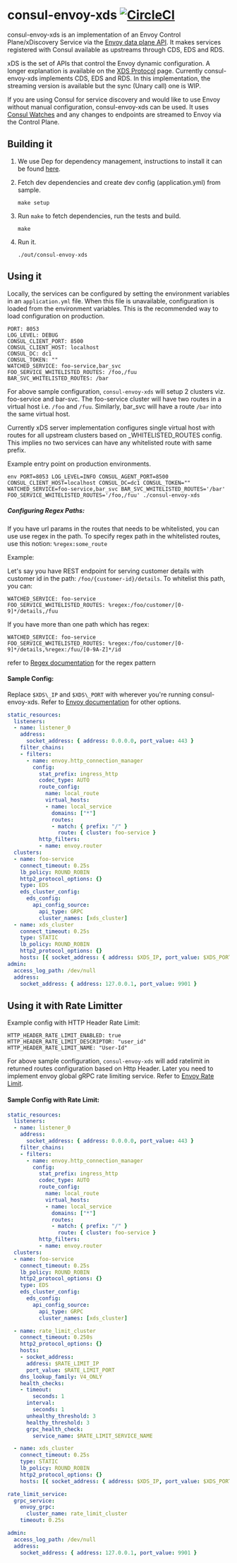 # consul-envoy-xds [![CircleCI](https://circleci.com/gh/gojektech/consul-envoy-xds.svg?style=svg)](https://circleci.com/gh/gojektech/consul-envoy-xds)

consul-envoy-xds is an implementation of an Envoy Control Plane/xDiscovery Service via the [Envoy data plane API](https://github.com/envoyproxy/data-plane-api). It makes services registered with Consul available as upstreams through CDS, EDS and RDS.

xDS is the set of APIs that control the Envoy dynamic configuration. A longer explanation is available on the [XDS Protocol](https://github.com/envoyproxy/data-plane-api/blob/master/XDS_PROTOCOL.md) page. Currently consul-envoy-xds implements CDS, EDS and RDS. In this implementation, the streaming version is available but the sync (Unary call) one is WIP.

If you are using Consul for service discovery and would like to use Envoy without manual configuration, consul-envoy-xds can be used. It uses [Consul Watches](https://www.consul.io/docs/agent/watches.html) and any changes to endpoints are streamed to Envoy via the Control Plane.

## Building it

1. We use Dep for dependency management, instructions to install it can be found [here](https://github.com/golang/dep).
2. Fetch dev dependencies and create dev config (application.yml) from sample.

   ```
   make setup
   ```
3. Run `make` to fetch dependencies, run the tests and build.

    ```
    make
    ```
4. Run it.

    ```
    ./out/consul-envoy-xds
    ```

## Using it

Locally, the services can be configured by setting the environment variables in an `application.yml` file. When this file is unavailable, configuration is loaded from the environment variables. This is the recommended way to load configuration on production.

```
PORT: 8053
LOG_LEVEL: DEBUG
CONSUL_CLIENT_PORT: 8500
CONSUL_CLIENT_HOST: localhost
CONSUL_DC: dc1
CONSUL_TOKEN: ""
WATCHED_SERVICE: foo-service,bar_svc
FOO_SERVICE_WHITELISTED_ROUTES: /foo,/fuu
BAR_SVC_WHITELISTED_ROUTES: /bar
```

For above sample configuration, `consul-envoy-xds` will setup 2 clusters viz. foo-service and bar-svc. The foo-service cluster will have two routes in a virtual host i.e. `/foo` and `/fuu`. Similarly, bar_svc will have a route `/bar` into the same virtual host.

Currently xDS server implementation configures single virtual host with routes for all upstream clusters based on <X>_WHITELISTED_ROUTES config. This implies no two services can have any whitelisted route with same prefix.

Example entry point on production environments.

`env PORT=8053 LOG_LEVEL=INFO CONSUL_AGENT_PORT=8500 CONSUL_CLIENT_HOST=localhost CONSUL_DC=dc1 CONSUL_TOKEN="" WATCHED_SERVICE=foo-service,bar_svc BAR_SVC_WHITELISTED_ROUTES='/bar' FOO_SERVICE_WHITELISTED_ROUTES='/foo,/fuu' ./consul-envoy-xds`

##### Configuring Regex Paths:

If you have url params in the routes that needs to be whitelisted, you can use use regex in the path. To specify regex path in the whitelisted routes, use this notion: `%regex:some_route`

Example:

Let's say you have REST endpoint for serving customer details with customer id in the path: `/foo/{customer-id}/details`. To whitelist this path, you can:
```
WATCHED_SERVICE: foo-service
FOO_SERVICE_WHITELISTED_ROUTES: %regex:/foo/customer/[0-9]*/details,/fuu
```

If you have more than one path which has regex:
```
WATCHED_SERVICE: foo-service
FOO_SERVICE_WHITELISTED_ROUTES: %regex:/foo/customer/[0-9]*/details,%regex:/fuu/[0-9A-Z]*/id
```

refer to [Regex documentation](https://www.envoyproxy.io/docs/envoy/latest/api-v2/api/v2/route/route.proto#envoy-api-field-route-routematch-regex) for the regex pattern

#### Sample Config:

Replace `$XDS\_IP` and `$XDS\_PORT` with wherever you're running consul-envoy-xds. Refer to [Envoy documentation](https://www.envoyproxy.io/docs/envoy/latest/api-v2/api) for other options.

```yaml
static_resources:
  listeners:
  - name: listener_0
    address:
      socket_address: { address: 0.0.0.0, port_value: 443 }
    filter_chains:
    - filters:
      - name: envoy.http_connection_manager
        config:
          stat_prefix: ingress_http
          codec_type: AUTO
          route_config:
            name: local_route
            virtual_hosts:
            - name: local_service
              domains: ["*"]
              routes:
              - match: { prefix: "/" }
                route: { cluster: foo-service }
          http_filters:
          - name: envoy.router
  clusters:
  - name: foo-service
    connect_timeout: 0.25s
    lb_policy: ROUND_ROBIN
    http2_protocol_options: {}
    type: EDS
    eds_cluster_config:
      eds_config:
        api_config_source:
          api_type: GRPC
          cluster_names: [xds_cluster]         
  - name: xds_cluster
    connect_timeout: 0.25s
    type: STATIC
    lb_policy: ROUND_ROBIN
    http2_protocol_options: {}
    hosts: [{ socket_address: { address: $XDS_IP, port_value: $XDS_PORT }}]
admin:
  access_log_path: /dev/null
  address:
    socket_address: { address: 127.0.0.1, port_value: 9901 }
```

## Using it with Rate Limitter

Example config with HTTP Header Rate Limit:
```
HTTP_HEADER_RATE_LIMIT_ENABLED: true
HTTP_HEADER_RATE_LIMIT_DESCRIPTOR: "user_id"
HTTP_HEADER_RATE_LIMIT_NAME: "User-Id"
```

For above sample configuration, `consul-envoy-xds` will add ratelimit in returned routes configuration based on Http Header. Later you need to implement envoy global gRPC rate limiting service. Refer to [Envoy Rate Limit](https://github.com/lyft/ratelimit).

#### Sample Config with Rate Limit:

```yaml
static_resources:
  listeners:
  - name: listener_0
    address:
      socket_address: { address: 0.0.0.0, port_value: 443 }
    filter_chains:
    - filters:
      - name: envoy.http_connection_manager
        config:
          stat_prefix: ingress_http
          codec_type: AUTO
          route_config:
            name: local_route
            virtual_hosts:
            - name: local_service
              domains: ["*"]
              routes:
              - match: { prefix: "/" }
                route: { cluster: foo-service }
          http_filters:
          - name: envoy.router
  clusters:
  - name: foo-service
    connect_timeout: 0.25s
    lb_policy: ROUND_ROBIN
    http2_protocol_options: {}
    type: EDS
    eds_cluster_config:
      eds_config:
        api_config_source:
          api_type: GRPC
          cluster_names: [xds_cluster]

  - name: rate_limit_cluster
    connect_timeout: 0.250s
    http2_protocol_options: {}
    hosts:
    - socket_address:
      address: $RATE_LIMIT_IP
      port_value: $RATE_LIMIT_PORT
    dns_lookup_family: V4_ONLY
    health_checks:
    - timeout:
        seconds: 1
      interval:
        seconds: 1
      unhealthy_threshold: 3
      healthy_threshold: 3
      grpc_health_check:
        service_name: $RATE_LIMIT_SERVICE_NAME

  - name: xds_cluster
    connect_timeout: 0.25s
    type: STATIC
    lb_policy: ROUND_ROBIN
    http2_protocol_options: {}
    hosts: [{ socket_address: { address: $XDS_IP, port_value: $XDS_PORT }}]

rate_limit_service:
  grpc_service:
    envoy_grpc:
      cluster_name: rate_limit_cluster
    timeout: 0.25s

admin:
  access_log_path: /dev/null
  address:
    socket_address: { address: 127.0.0.1, port_value: 9901 }
```